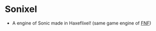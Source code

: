 # Sonixel
* A engine of Sonic made in Haxeflixel! (same game engine of [FNF](http://github.com/FunkinCrew/Funkin))
